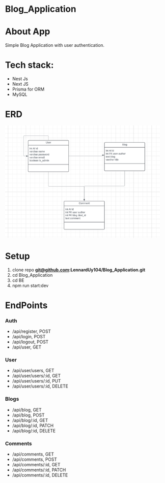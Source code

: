 # Blog_Application

# About App
Simple Blog Application with user authentication.

# Tech stack:
  - Nest Js
  - Next JS
  - Prisma for ORM
  - MySQL

# ERD

![ERD Diagram](rcs/ERD.png)

# Setup

1. clone repo **git@github.com:LennardUy104/Blog_Application.git**
2. cd Blog_Application
3. cd BE
4. npm run start:dev

# EndPoints

### Auth

- /api/register, POST
- /api/login, POST
- /api/logout, POST
- /api/user, GET

### User

- /api/user/users, GET
- /api/user/users/:id, GET
- /api/user/users/:id, PUT
- /api/user/users/:id, DELETE

### Blogs

- /api/blog, GET
- /api/blog, POST
- /api/blog/:id, GET
- /api/blog/:id, PATCH
- /api/blog/:id, DELETE

### Comments

- /api/comments, GET
- /api/comments, POST
- /api/comments/:id, GET
- /api/comments/:id, PATCH
- /api/comments/:id, DELETE
